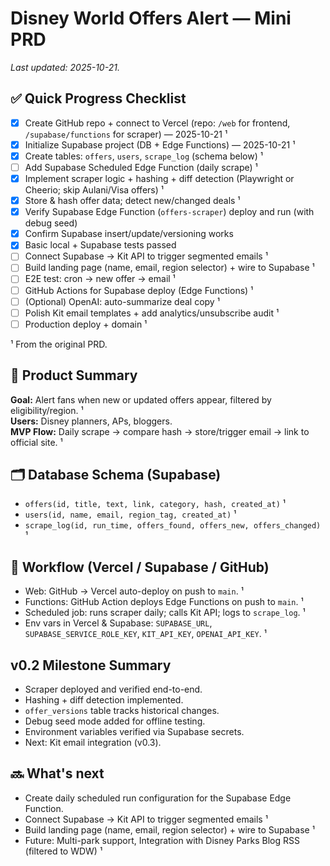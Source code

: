# Disney World Offers Alert — Mini PRD

_Last updated: 2025-10-21._

## ✅ Quick Progress Checklist
- [x] Create GitHub repo + connect to Vercel (repo: `/web` for frontend, `/supabase/functions` for scraper) — 2025-10-21 ¹
- [x] Initialize Supabase project (DB + Edge Functions) — 2025-10-21 ¹
- [x] Create tables: `offers`, `users`, `scrape_log` (schema below) ¹
- [ ] Add Supabase Scheduled Edge Function (daily scrape) ¹
- [x] Implement scraper logic + hashing + diff detection (Playwright or Cheerio; skip Aulani/Visa offers) ¹
- [x] Store & hash offer data; detect new/changed deals ¹
- [x] Verify Supabase Edge Function (`offers-scraper`) deploy and run (with debug seed)
- [x] Confirm Supabase insert/update/versioning works
- [x] Basic local + Supabase tests passed
- [ ] Connect Supabase → Kit API to trigger segmented emails ¹
- [ ] Build landing page (name, email, region selector) + wire to Supabase ¹
- [ ] E2E test: cron → new offer → email ¹
- [ ] GitHub Actions for Supabase deploy (Edge Functions) ¹
- [ ] (Optional) OpenAI: auto-summarize deal copy ¹
- [ ] Polish Kit email templates + add analytics/unsubscribe audit ¹
- [ ] Production deploy + domain ¹

¹ From the original PRD.  

## 🧭 Product Summary
**Goal:** Alert fans when new or updated offers appear, filtered by eligibility/region. ¹  
**Users:** Disney planners, APs, bloggers.  
**MVP Flow:** Daily scrape → compare hash → store/trigger email → link to official site. ¹

## 🗂️ Database Schema (Supabase)
- `offers(id, title, text, link, category, hash, created_at)` ¹  
- `users(id, name, email, region_tag, created_at)` ¹  
- `scrape_log(id, run_time, offers_found, offers_new, offers_changed)` ¹

## 🔄 Workflow (Vercel / Supabase / GitHub)
- Web: GitHub → Vercel auto-deploy on push to `main`. ¹
- Functions: GitHub Action deploys Edge Functions on push to `main`. ¹
- Scheduled job: runs scraper daily; calls Kit API; logs to `scrape_log`. ¹
- Env vars in Vercel & Supabase: `SUPABASE_URL`, `SUPABASE_SERVICE_ROLE_KEY`, `KIT_API_KEY`, `OPENAI_API_KEY`. ¹

## v0.2 Milestone Summary
- Scraper deployed and verified end-to-end.
- Hashing + diff detection implemented.
- `offer_versions` table tracks historical changes.
- Debug seed mode added for offline testing.
- Environment variables verified via Supabase secrets.
- Next: Kit email integration (v0.3).

## 🔜 What's next
- Create daily scheduled run configuration for the Supabase Edge Function.
- Connect Supabase → Kit API to trigger segmented emails ¹
- Build landing page (name, email, region selector) + wire to Supabase ¹
- Future: Multi-park support, Integration with Disney Parks Blog RSS (filtered to WDW) ¹
